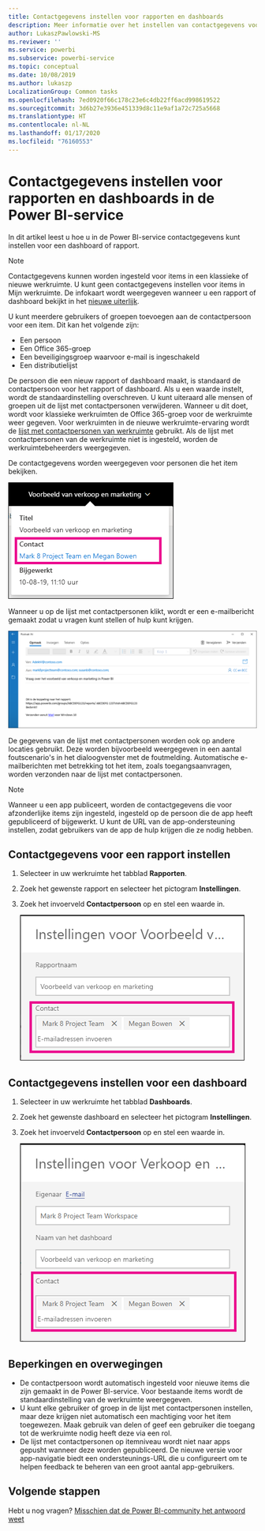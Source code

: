 ```yaml
---
title: Contactgegevens instellen voor rapporten en dashboards
description: Meer informatie over het instellen van contactgegevens voor rapporten en dashboards.
author: LukaszPawlowski-MS
ms.reviewer: ''
ms.service: powerbi
ms.subservice: powerbi-service
ms.topic: conceptual
ms.date: 10/08/2019
ms.author: lukaszp
LocalizationGroup: Common tasks
ms.openlocfilehash: 7ed0920f66c178c23e6c4db22ff6acd998619522
ms.sourcegitcommit: 3d6b27e3936e451339d8c11e9af1a72c725a5668
ms.translationtype: HT
ms.contentlocale: nl-NL
ms.lasthandoff: 01/17/2020
ms.locfileid: "76160553"
---
```

# <a name="set-contact-information-for-reports-and-dashboards-in-the-power-bi-service"></a>Contactgegevens instellen voor rapporten en dashboards in de Power BI-service
In dit artikel leest u hoe u in de Power BI-service contactgegevens kunt instellen voor een dashboard of rapport.

> [!NOTE]
> Contactgegevens kunnen worden ingesteld voor items in een klassieke of nieuwe werkruimte. U kunt geen contactgegevens instellen voor items in Mijn werkruimte. De infokaart wordt weergegeven wanneer u een rapport of dashboard bekijkt in het [nieuwe uiterlijk](service-new-look.md).

U kunt meerdere gebruikers of groepen toevoegen aan de contactpersoon voor een item. Dit kan het volgende zijn:
* Een persoon
* Een Office 365-groep
* Een beveiligingsgroep waarvoor e-mail is ingeschakeld
* Een distributielijst

De persoon die een nieuw rapport of dashboard maakt, is standaard de contactpersoon voor het rapport of dashboard. Als u een waarde instelt, wordt de standaardinstelling overschreven. U kunt uiteraard alle mensen of groepen uit de lijst met contactpersonen verwijderen. Wanneer u dit doet, wordt voor klassieke werkruimten de Office 365-groep voor de werkruimte weer gegeven. Voor werkruimten in de nieuwe werkruimte-ervaring wordt de [lijst met contactpersonen van werkruimte](service-create-the-new-workspaces.md#workspace-contact-list) gebruikt. Als de lijst met contactpersonen van de werkruimte niet is ingesteld, worden de werkruimtebeheerders weergegeven.

De contactgegevens worden weergegeven voor personen die het item bekijken. 

 ![contactpersoon servicerapport](media/service-item-contact/service-report-contact.png)

Wanneer u op de lijst met contactpersonen klikt, wordt er een e-mailbericht gemaakt zodat u vragen kunt stellen of hulp kunt krijgen. 

 ![e-mail contactpersonen voor service](media/service-item-contact/service-contact-email.png)
 
De gegevens van de lijst met contactpersonen worden ook op andere locaties gebruikt. Deze worden bijvoorbeeld weergegeven in een aantal foutscenario's in het dialoogvenster met de foutmelding. Automatische e-mailberichten met betrekking tot het item, zoals toegangsaanvragen, worden verzonden naar de lijst met contactpersonen. 

> [!NOTE]
> Wanneer u een app publiceert, worden de contactgegevens die voor afzonderlijke items zijn ingesteld, ingesteld op de persoon die de app heeft gepubliceerd of bijgewerkt. U kunt de URL van de app-ondersteuning instellen, zodat gebruikers van de app de hulp krijgen die ze nodig hebben.

## <a name="set-contact-information-for-a-report"></a>Contactgegevens voor een rapport instellen
1. Selecteer in uw werkruimte het tabblad **Rapporten**.
2. Zoek het gewenste rapport en selecteer het pictogram **Instellingen**.
3. Zoek het invoerveld **Contactpersoon** op en stel een waarde in.

     ![instelling voor contactpersoon servicerapport](media/service-item-contact/service-report-contact-setting.png)

## <a name="set-contact-information-for-a-dashboard"></a>Contactgegevens instellen voor een dashboard
1. Selecteer in uw werkruimte het tabblad **Dashboards**.
2. Zoek het gewenste dashboard en selecteer het pictogram **Instellingen**.
3. Zoek het invoerveld **Contactpersoon** op en stel een waarde in.

     ![instelling contactpersoon servicedashboard](media/service-item-contact/service-dashboard-contact-setting.png)

## <a name="limitations-and-considerations"></a>Beperkingen en overwegingen
* De contactpersoon wordt automatisch ingesteld voor nieuwe items die zijn gemaakt in de Power BI-service. Voor bestaande items wordt de standaardinstelling van de werkruimte weergegeven.
* U kunt elke gebruiker of groep in de lijst met contactpersonen instellen, maar deze krijgen niet automatisch een machtiging voor het item toegewezen. Maak gebruik van delen of geef een gebruiker die toegang tot de werkruimte nodig heeft deze via een rol. 
* De lijst met contactpersonen op itemniveau wordt niet naar apps gepusht wanneer deze worden gepubliceerd. De nieuwe versie voor app-navigatie biedt een ondersteunings-URL die u configureert om te helpen feedback te beheren van een groot aantal app-gebruikers.


## <a name="next-steps"></a>Volgende stappen

Hebt u nog vragen? [Misschien dat de Power BI-community het antwoord weet](https://community.powerbi.com/)
